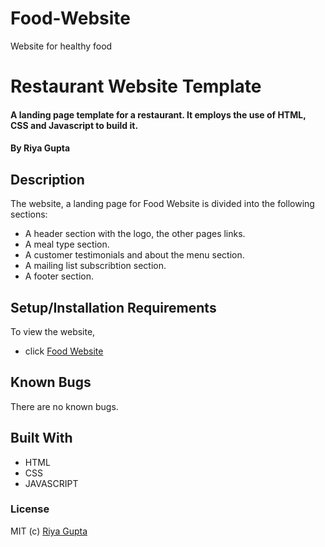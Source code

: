 # Food-Website
Website for healthy food

# Restaurant Website Template 

#### A landing page template for a restaurant. It employs the use of HTML, CSS and Javascript to build it.

#### By **Riya Gupta**

## Description
The website, a landing page for Food Website is divided into the following sections:

* A header section with the logo, the other pages links.
* A meal type section.
* A customer testimonials and about the menu section.
* A mailing list subscribtion section.
* A footer section.


## Setup/Installation Requirements

To view the website, 
* click [Food Website](https://dreamy-darwin-3a0ac4.netlify.app/)

## Known Bugs

There are no known bugs.

## Built With

* HTML
* CSS
* JAVASCRIPT

### License


MIT (c) [Riya Gupta](https://github.com/RiyaGupta89) 
